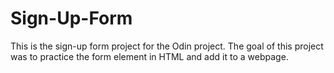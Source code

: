 # Sign-Up-Form

This is the sign-up form project for the Odin project. The goal of this project was to practice the form element in HTML and add it to a webpage.